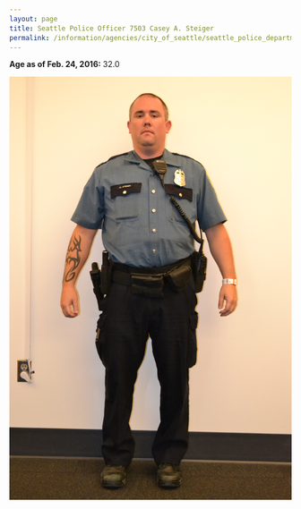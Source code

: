```yaml
---
layout: page
title: Seattle Police Officer 7503 Casey A. Steiger
permalink: /information/agencies/city_of_seattle/seattle_police_department/copbook/7503/
---
```


**Age as of Feb. 24, 2016:** 32.0


<img src="/records/seattle_police_officer_7503.jpg" />